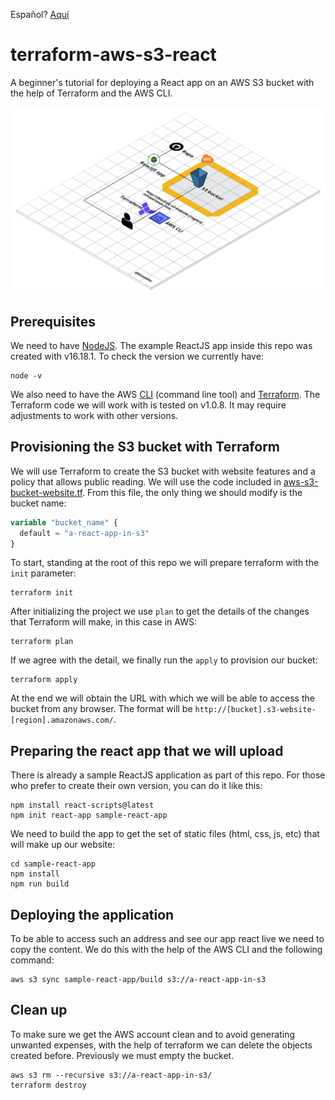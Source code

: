 Español? [Aquí](README.es.md)

# terraform-aws-s3-react

A beginner's tutorial for deploying a React app on an AWS S3 bucket with the help of Terraform and the AWS CLI.

![Diagram](/img/diagram.png?raw=true 'Diagram')

## Prerequisites

We need to have [NodeJS](https://nodejs.org/es/download/ 'NodeJS Download Page'). The example ReactJS app inside this repo was created with v16.18.1. To check the version we currently have:

```console
node -v
```

We also need to have the AWS [CLI](https://docs.aws.amazon.com/cli/latest/userguide/getting-started-install.html) (command line tool) and [Terraform](https://www.terraform.io/downloads). The Terraform code we will work with is tested on v1.0.8. It may require adjustments to work with other versions.

## Provisioning the S3 bucket with Terraform

We will use Terraform to create the S3 bucket with website features and a policy that allows public reading. We will use the code included in [aws-s3-bucket-website.tf](aws-s3-bucket-website.tf). From this file, the only thing we should modify is the bucket name:

```terraform
variable "bucket_name" {
  default = "a-react-app-in-s3"
}
```

To start, standing at the root of this repo we will prepare terraform with the `init` parameter:

```console
terraform init
```

After initializing the project we use `plan` to get the details of the changes that Terraform will make, in this case in AWS:

```console
terraform plan
```

If we agree with the detail, we finally run the `apply` to provision our bucket:

```console
terraform apply
```

At the end we will obtain the URL with which we will be able to access the bucket from any browser. The format will be `http://[bucket].s3-website-[region].amazonaws.com/`.

## Preparing the react app that we will upload

There is already a sample ReactJS application as part of this repo. For those who prefer to create their own version, you can do it like this:

```console
npm install react-scripts@latest
npm init react-app sample-react-app
```

We need to build the app to get the set of static files (html, css, js, etc) that will make up our website:

```console
cd sample-react-app
npm install
npm run build
```

## Deploying the application

To be able to access such an address and see our app react live we need to copy the content. We do this with the help of the AWS CLI and the following command:

```console
aws s3 sync sample-react-app/build s3://a-react-app-in-s3
```

## Clean up

To make sure we get the AWS account clean and to avoid generating unwanted expenses, with the help of terraform we can delete the objects created before. Previously we must empty the bucket.

```console
aws s3 rm --recursive s3://a-react-app-in-s3/
terraform destroy
```
